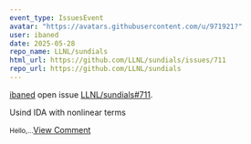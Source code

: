 ```yaml
---
event_type: IssuesEvent
avatar: "https://avatars.githubusercontent.com/u/971921?"
user: ibaned
date: 2025-05-28
repo_name: LLNL/sundials
html_url: https://github.com/LLNL/sundials/issues/711
repo_url: https://github.com/LLNL/sundials
---
```


<a href='https://github.com/ibaned' target='_blank'>ibaned</a> open issue <a href='https://github.com/LLNL/sundials/issues/711' target='_blank'>LLNL/sundials#711</a>.

<p>Usind IDA with nonlinear terms</p><small>Hello,...</small><a href='https://github.com/LLNL/sundials/issues/711' target='_blank'>View Comment</a>